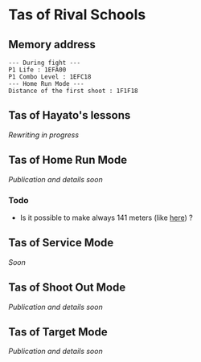 # Tas of Rival Schools

## Memory address

    --- During fight ---
    P1 Life : 1EFA00
    P1 Combo Level : 1EFC18
    --- Home Run Mode ---
    Distance of the first shoot : 1F1F18

## Tas of Hayato's lessons

_Rewriting in progress_

## Tas of Home Run Mode

_Publication and details soon_

### Todo

* Is it possible to make always 141 meters (like [here](https://www.youtube.com/watch?v=pnikyC--gL4&t=5m)) ?

## Tas of Service Mode

_Soon_

## Tas of Shoot Out Mode

_Publication and details soon_

## Tas of Target Mode

_Publication and details soon_